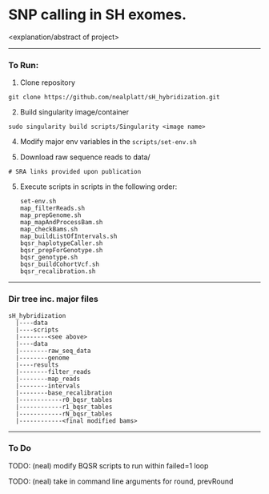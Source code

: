 # SNP calling in SH exomes.

<explanation/abstract of project>

---
### To Run:

1) Clone repository
```
git clone https://github.com/nealplatt/sH_hybridization.git
```

2) Build singularity image/container
```    
sudo singularity build scripts/Singularity <image name>
```

4) Modify major env variables in the `scripts/set-env.sh` 

3) Download raw sequence reads to data/
```    
# SRA links provided upon publication
```

5) Execute scripts in scripts in the following order:
    ```
    set-env.sh
    map_filterReads.sh
    map_prepGenome.sh
    map_mapAndProcessBam.sh
    map_checkBams.sh
    map_buildListOfIntervals.sh
    bqsr_haplotypeCaller.sh
    bqsr_prepForGenotype.sh
    bqsr_genotype.sh
    bqsr_buildCohortVcf.sh
    bqsr_recalibration.sh
    ```


---

### Dir tree inc. major files
  ```
  sH_hybridization
    |----data
    |----scripts
    |--------<see above>
    |----data
    |--------raw_seq_data
    |--------genome
    |----results
    |--------filter_reads
    |--------map_reads
    |--------intervals
    |--------base_recalibration
    |------------r0_bqsr_tables
    |------------r1_bqsr_tables
    |------------rN_bqsr_tables
    |------------<final modified bams>
  ```

---

### To Do
TODO: (neal) modify BQSR scripts to run within failed=1 loop

TODO: (neal) take in command line arguments for round, prevRound

